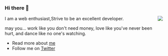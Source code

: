 ### Hi there 👋

<img align="right" src="https://github-readme-stats.vercel.app/api?username=LastWhisperzzz&show_icons=true&icon_color=CE1D2D&text_color=718096&bg_color=ffffff&hide_title=true" />

I am a web enthusiast,Strive to be an excellent developer.

may you...
work like you don't need money,
love like you've never been hurt,
and dance like no one's watching.

- Read more about [me](http://lastwhisper.net)
- Follow me on [Twitter](https://twitter.com/LastWhisperzzz)



